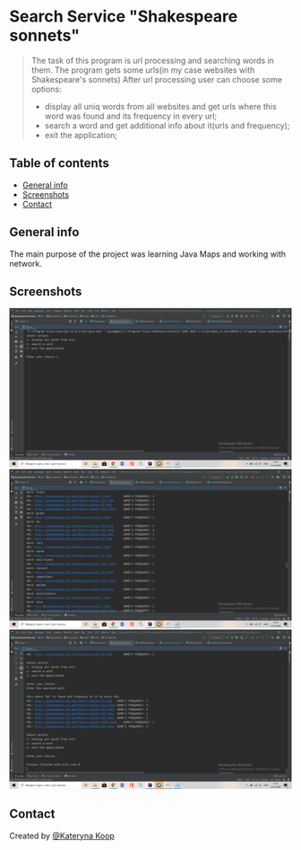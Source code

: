 # Search Service "Shakespeare sonnets"
> The task of this program is url processing and searching words in them.
> The program gets some urls(in my case websites with Shakespeare's sonnets)
> After url processing user can choose some options:
> - display all uniq words from all websites and get urls where this word was found 
>   and its frequency in every url;
> - search a word and get additional info about it(urls and frequency);
> - exit the application;

## Table of contents
* [General info](#general-info)
* [Screenshots](#screenshots)
* [Contact](#contact)

## General info
The main purpose of the project was learning Java Maps and working with network.

## Screenshots
![scr1](./screenshots/scr1.png)
![scr2](./screenshots/scr2.png)
![scr3](./screenshots/scr3.png)


## Contact
Created by [@Kateryna Koop](https://github.com/katerynakoop)